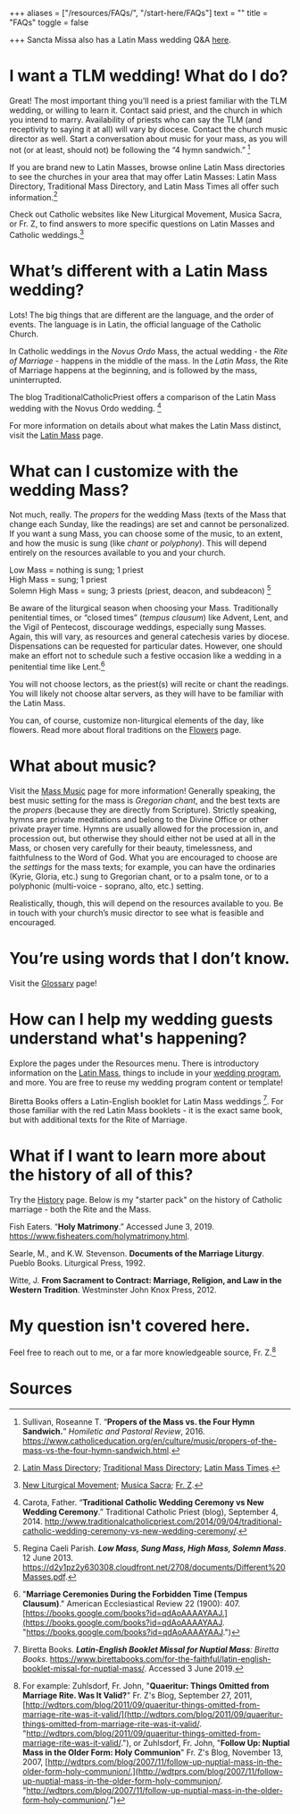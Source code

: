 +++
aliases = ["/resources/FAQs/", "/start-here/FAQs"]
text = ""
title = "FAQs"
toggle = false

+++
Sancta Missa also has a Latin Mass wedding Q&A [here](https://sanctamissa.org/en/music/musical-guidelines-for-the-traditional-roman-rite/liturgical-services-music-for-the-nuptial-high-mass.pdf). 

# I want a TLM wedding! What do I do?

Great! The most important thing you’ll need is a priest familiar with the TLM wedding, or willing to learn it. Contact said priest, and the church in which you intend to marry. Availability of priests who can say the TLM (and receptivity to saying it at all) will vary by diocese. Contact the church music director as well. Start a conversation about music for your mass, as you will not (or at least, should not) be following the “4 hymn sandwich.” [^1]

If you are brand new to Latin Masses, browse online Latin Mass directories to see the churches in your area that may offer Latin Masses: Latin Mass Directory, Traditional Mass Directory, and Latin Mass Times all offer such information.[^2]

Check out Catholic websites like New Liturgical Movement, Musica Sacra, or Fr. Z, to find answers to more specific questions on Latin Masses and Catholic weddings.[^3]

# What’s different with a Latin Mass wedding?

Lots! The big things that are different are the language, and the order of events. The language is in Latin, the official language of the Catholic Church.

In Catholic weddings in the _Novus Ordo_ Mass, the actual wedding - the _Rite of Marriage_ - happens in the middle of the mass. In the _Latin Mass_, the Rite of Marriage happens at the beginning, and is followed by the mass, uninterrupted.

The blog TraditionalCatholicPriest offers a comparison of the Latin Mass wedding with the Novus Ordo wedding. [^4]

For more information on details about what makes the Latin Mass distinct, visit the [Latin Mass](/the-mass/) page.

# What can I customize with the wedding Mass?

Not much, really. The _propers_ for the wedding Mass (texts of the Mass that change each Sunday, like the readings) are set and cannot be personalized. If you want a sung Mass, you can choose some of the music, to an extent, and how the music is sung (like _chant_ or _polyphony_). This will depend entirely on the resources available to you and your church.

Low Mass = nothing is sung; 1 priest  
High Mass = sung; 1 priest  
Solemn High Mass = sung; 3 priests (priest, deacon, and subdeacon) [^5]

Be aware of the liturgical season when choosing your Mass. Traditionally penitential times, or “closed times” (_tempus clausum_) like Advent, Lent, and the Vigil of Pentecost, discourage weddings, especially sung Masses. Again, this will vary, as resources and general catechesis varies by diocese. Dispensations can be requested for particular dates. However, one should make an effort not to schedule such a festive occasion like a wedding in a penitential time like Lent.[^6]

You will not choose lectors, as the priest(s) will recite or chant the readings. You will likely not choose altar servers, as they will have to be familiar with the Latin Mass.

You can, of course, customize non-liturgical elements of the day, like flowers. Read more about floral traditions on the [Flowers](/flowers/) page.

# What about music?

Visit the [Mass Music](/mass-music) page for more information! Generally speaking, the best music setting for the mass is _Gregorian chant_, and the best texts are the _propers_ (because they are directly from Scripture). Strictly speaking, hymns are private meditations and belong to the Divine Office or other private prayer time. Hymns are usually allowed for the procession in, and procession out, but otherwise they should either not be used at all in the Mass, or chosen very carefully for their beauty, timelessness, and faithfulness to the Word of God. What you are encouraged to choose are the _settings_ for the mass texts; for example, you can have the ordinaries (Kyrie, Gloria, etc.) sung to Gregorian chant, or to a psalm tone, or to a polyphonic (multi-voice - soprano, alto, etc.) setting.

Realistically, though, this will depend on the resources available to you. Be in touch with your church’s music director to see what is feasible and encouraged.

# You’re using words that I don’t know.

Visit the [Glossary](/glossary/) page!

# How can I help my wedding guests understand what's happening?

Explore the pages under the Resources menu. There is introductory information on the [Latin Mass](/the-mass), things to include in your [wedding program](/mass-programs), and more. You are free to reuse my wedding program content or template!

Biretta Books offers a Latin-English booklet for Latin Mass weddings [^7]. For those familiar with the red Latin Mass booklets - it is the exact same book, but with additional texts for the Rite of Marriage.

# What if I want to learn more about the history of all of this?

Try the [History](/history/) page. Below is my "starter pack" on the history of Catholic marriage - both the Rite and the Mass.

Fish Eaters. “**Holy Matrimony**.” Accessed June 3, 2019. https://www.fisheaters.com/holymatrimony.html.

Searle, M., and K.W. Stevenson. **Documents of the Marriage Liturgy**. Pueblo Books. Liturgical Press, 1992.

Witte, J. **From Sacrament to Contract: Marriage, Religion, and Law in the Western Tradition**. Westminster John Knox Press, 2012.

# My question isn't covered here. 

Feel free to reach out to me, or a far more knowledgeable source, Fr. Z.[^8]

# Sources

[^1]: Sullivan, Roseanne T. “**Propers of the Mass vs. the Four Hymn Sandwich.**” _Homiletic and Pastoral Review_, 2016. https://www.catholiceducation.org/en/culture/music/propers-of-the-mass-vs-the-four-hymn-sandwich.html.

[^2]: [Latin Mass Directory](https://www.latinmassdir.org/); [Traditional Mass Directory](http://www.ecclesiadei.org/masses.cfm); [Latin Mass Times](http://www.latinmasstimes.com/).

[^3]: [New Liturgical Movement](http://www.newliturgicalmovement.org/); [Musica Sacra](https://musicasacra.com/); [Fr. Z](http://wdtprs.com/blog/).

[^4]: Carota, Father. “**Traditional Catholic Wedding Ceremony vs New Wedding Ceremony**.” Traditional Catholic Priest (blog), September 4, 2014. http://www.traditionalcatholicpriest.com/2014/09/04/traditional-catholic-wedding-ceremony-vs-new-wedding-ceremony/.

[^5]: Regina Caeli Parish. **_Low Mass, Sung Mass, High Mass, Solemn Mass_**. 12 June 2013. https://d2y1pz2y630308.cloudfront.net/2708/documents/Different%20Masses.pdf.

[^6]: "**Marriage Ceremonies During the Forbidden Time (Tempus Clausum)**." American Ecclesiastical Review 22 (1900): 407. [https://books.google.com/books?id=qdAoAAAAYAAJ.](https://books.google.com/books?id=qdAoAAAAYAAJ. "https://books.google.com/books?id=qdAoAAAAYAAJ.")

[^7]: Biretta Books. **_Latin-English Booklet Missal for Nuptial Mass_**_: Biretta Books_. https://www.birettabooks.com/for-the-faithful/latin-english-booklet-missal-for-nuptial-mass/. Accessed 3 June 2019.

[^8]: For example: Zuhlsdorf, Fr. John, "**Quaeritur: Things Omitted from Marriage Rite. Was It Valid?**" Fr. Z's Blog, September 27, 2011, [http://wdtprs.com/blog/2011/09/quaeritur-things-omitted-from-marriage-rite-was-it-valid/](http://wdtprs.com/blog/2011/09/quaeritur-things-omitted-from-marriage-rite-was-it-valid/. "http://wdtprs.com/blog/2011/09/quaeritur-things-omitted-from-marriage-rite-was-it-valid/."), or Zuhlsdorf, Fr. John, "**Follow Up: Nuptial Mass in the Older Form: Holy Communion**" Fr. Z's Blog, November 13, 2007, [http://wdtprs.com/blog/2007/11/follow-up-nuptial-mass-in-the-older-form-holy-communion/.](http://wdtprs.com/blog/2007/11/follow-up-nuptial-mass-in-the-older-form-holy-communion/. "http://wdtprs.com/blog/2007/11/follow-up-nuptial-mass-in-the-older-form-holy-communion/.")
